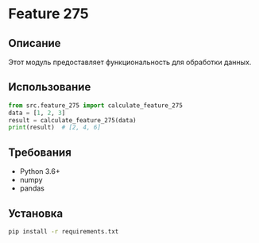 # Feature 275
## Описание
Этот модуль предоставляет функциональность для обработки данных.
## Использование
```python
from src.feature_275 import calculate_feature_275
data = [1, 2, 3]
result = calculate_feature_275(data)
print(result)  # [2, 4, 6]
```
## Требования
- Python 3.6+
- numpy
- pandas
## Установка
```bash
pip install -r requirements.txt
```